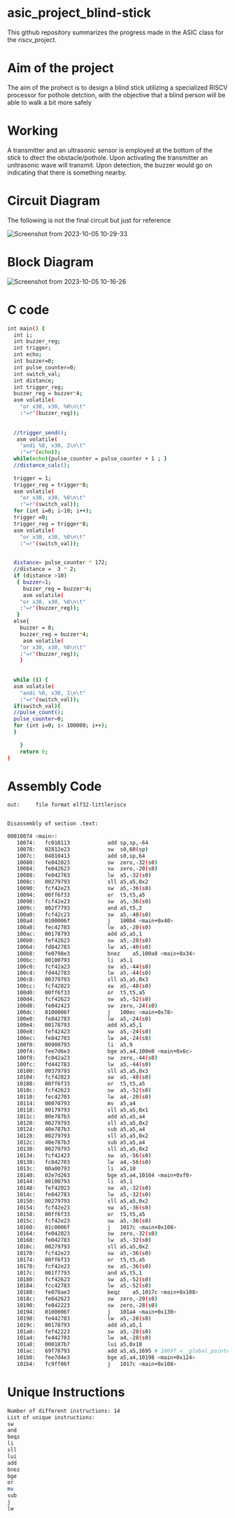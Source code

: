 # asic_project_blind-stick
This github repository summarizes the progress made in the ASIC class for the riscv_project.

# Aim of the project
The aim of the prohect is to design a blind stick utilizing a specialized RISCV processor for pothole detction, with the objective that a blind person will be able to walk a bit more safely

# Working
A transmitter and an ultrasonic sensor is employed at the bottom of the stick to dtect the obstacle/pothole. Upon activating the transmitter an unltrasonic wave will transmit. Upon detection, the buzzer would go on indicating that there is something nearby.

# Circuit Diagram
The following is not the final circuit but just for reference

![Screenshot from 2023-10-05 10-29-33](https://github.com/simarthethi/asic_project_blind-stick/assets/140998783/4e51e417-326f-4e24-a5a6-34b6b9c89fc9)



# Block Diagram

![Screenshot from 2023-10-05 10-16-26](https://github.com/simarthethi/asic_project_blind-stick/assets/140998783/759cf073-f28c-4b43-9b0b-e4b9b9d3b657)

# C code
```bash
int main() {
  int i;
  int buzzer_reg;
  int trigger;
  int echo;
  int buzzer=0;
  int pulse_counter=0;
  int switch_val;
  int distance;
  int trigger_reg;
  buzzer_reg = buzzer*4;
  asm volatile(
	"or x30, x30, %0\n\t"
	:"=r"(buzzer_reg));
	
	
  //trigger_send();
   asm volatile(
	"andi %0, x30, 2\n\t" 
	:"=r"(echo));
  while(echo){pulse_counter = pulse_counter + 1 ; }
  //distance_calc();
  
  trigger = 1; 
  trigger_reg = trigger*8;
  asm volatile(
	"or x30, x30, %0\n\t" 
	:"=r"(switch_val));
  for (int i=0; i<10; i++);
  trigger =0;
  trigger_reg = trigger*8;
  asm volatile(
	"or x30, x30, %0\n\t" 
	:"=r"(switch_val));
	

  distance= pulse_counter * 172;
  //distance =  3 * 2;
  if (distance >10)
   { buzzer=1;
     buzzer_reg = buzzer*4;
     asm volatile(
	"or x30, x30, %0\n\t" 
	:"=r"(buzzer_reg));
   }
  else{
    buzzer = 0;
    buzzer_reg = buzzer*4;
     asm volatile(
	"or x30, x30, %0\n\t" 
	:"=r"(buzzer_reg));
    }	
	
	
  while (1) {
  asm volatile(
	"andi %0, x30, 1\n\t" 
	:"=r"(switch_val));
  if(switch_val){
  //pulse_count();
  pulse_counter=0;
  for (int i=0; i< 100000; i++);
  }
    
    }
    return 0;
}


```
# Assembly Code
```bash
out:     file format elf32-littleriscv


Disassembly of section .text:

00010074 <main>:
   10074:	fc010113          	add	sp,sp,-64
   10078:	02812e23          	sw	s0,60(sp)
   1007c:	04010413          	add	s0,sp,64
   10080:	fe042023          	sw	zero,-32(s0)
   10084:	fe042623          	sw	zero,-20(s0)
   10088:	fe042783          	lw	a5,-32(s0)
   1008c:	00279793          	sll	a5,a5,0x2
   10090:	fcf42e23          	sw	a5,-36(s0)
   10094:	00ff6f33          	or	t5,t5,a5
   10098:	fcf42e23          	sw	a5,-36(s0)
   1009c:	002f7793          	and	a5,t5,2
   100a0:	fcf42c23          	sw	a5,-40(s0)
   100a4:	0100006f          	j	100b4 <main+0x40>
   100a8:	fec42783          	lw	a5,-20(s0)
   100ac:	00178793          	add	a5,a5,1
   100b0:	fef42623          	sw	a5,-20(s0)
   100b4:	fd842783          	lw	a5,-40(s0)
   100b8:	fe0798e3          	bnez	a5,100a8 <main+0x34>
   100bc:	00100793          	li	a5,1
   100c0:	fcf42a23          	sw	a5,-44(s0)
   100c4:	fd442783          	lw	a5,-44(s0)
   100c8:	00379793          	sll	a5,a5,0x3
   100cc:	fcf42823          	sw	a5,-48(s0)
   100d0:	00ff6f33          	or	t5,t5,a5
   100d4:	fcf42623          	sw	a5,-52(s0)
   100d8:	fe042423          	sw	zero,-24(s0)
   100dc:	0100006f          	j	100ec <main+0x78>
   100e0:	fe842783          	lw	a5,-24(s0)
   100e4:	00178793          	add	a5,a5,1
   100e8:	fef42423          	sw	a5,-24(s0)
   100ec:	fe842703          	lw	a4,-24(s0)
   100f0:	00900793          	li	a5,9
   100f4:	fee7d6e3          	bge	a5,a4,100e0 <main+0x6c>
   100f8:	fc042a23          	sw	zero,-44(s0)
   100fc:	fd442783          	lw	a5,-44(s0)
   10100:	00379793          	sll	a5,a5,0x3
   10104:	fcf42823          	sw	a5,-48(s0)
   10108:	00ff6f33          	or	t5,t5,a5
   1010c:	fcf42623          	sw	a5,-52(s0)
   10110:	fec42703          	lw	a4,-20(s0)
   10114:	00070793          	mv	a5,a4
   10118:	00179793          	sll	a5,a5,0x1
   1011c:	00e787b3          	add	a5,a5,a4
   10120:	00279793          	sll	a5,a5,0x2
   10124:	40e787b3          	sub	a5,a5,a4
   10128:	00279793          	sll	a5,a5,0x2
   1012c:	40e787b3          	sub	a5,a5,a4
   10130:	00279793          	sll	a5,a5,0x2
   10134:	fcf42423          	sw	a5,-56(s0)
   10138:	fc842703          	lw	a4,-56(s0)
   1013c:	00a00793          	li	a5,10
   10140:	02e7d263          	bge	a5,a4,10164 <main+0xf0>
   10144:	00100793          	li	a5,1
   10148:	fef42023          	sw	a5,-32(s0)
   1014c:	fe042783          	lw	a5,-32(s0)
   10150:	00279793          	sll	a5,a5,0x2
   10154:	fcf42e23          	sw	a5,-36(s0)
   10158:	00ff6f33          	or	t5,t5,a5
   1015c:	fcf42e23          	sw	a5,-36(s0)
   10160:	01c0006f          	j	1017c <main+0x108>
   10164:	fe042023          	sw	zero,-32(s0)
   10168:	fe042783          	lw	a5,-32(s0)
   1016c:	00279793          	sll	a5,a5,0x2
   10170:	fcf42e23          	sw	a5,-36(s0)
   10174:	00ff6f33          	or	t5,t5,a5
   10178:	fcf42e23          	sw	a5,-36(s0)
   1017c:	001f7793          	and	a5,t5,1
   10180:	fcf42623          	sw	a5,-52(s0)
   10184:	fcc42783          	lw	a5,-52(s0)
   10188:	fe078ae3          	beqz	a5,1017c <main+0x108>
   1018c:	fe042623          	sw	zero,-20(s0)
   10190:	fe042223          	sw	zero,-28(s0)
   10194:	0100006f          	j	101a4 <main+0x130>
   10198:	fe442783          	lw	a5,-28(s0)
   1019c:	00178793          	add	a5,a5,1
   101a0:	fef42223          	sw	a5,-28(s0)
   101a4:	fe442703          	lw	a4,-28(s0)
   101a8:	000187b7          	lui	a5,0x18
   101ac:	69f78793          	add	a5,a5,1695 # 1869f <__global_pointer$+0x6ce7>
   101b0:	fee7d4e3          	bge	a5,a4,10198 <main+0x124>
   101b4:	fc9ff06f          	j	1017c <main+0x108>

```

# Unique Instructions
```bash
Number of different instructions: 14
List of unique instructions:
sw
and
beqz
li
sll
lui
add
bnez
bge
or
mv
sub
j
lw


```


